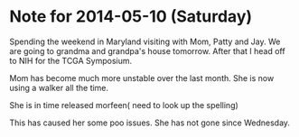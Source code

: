 # Note for 2014-05-10 (Saturday)

Spending the weekend in Maryland visiting with Mom, Patty and Jay. We are going to grandma and grandpa's house tomorrow. After that I head off to NIH for the TCGA Symposium. 

Mom has become much more unstable over the last month. She is now using a walker all the time. 

She is in time released morfeen( need to look up the spelling)

This has caused her some poo issues. She has not gone since Wednesday.
